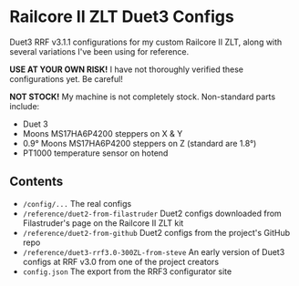 # Railcore II ZLT Duet3 Configs

Duet3 RRF v3.1.1 configurations for my custom Railcore II ZLT, along with 
several variations I've been using for reference.

**USE AT YOUR OWN RISK!** I have not thoroughly verified these configurations yet. Be careful!

**NOT STOCK!** My machine is not completely stock. Non-standard parts include:
* Duet 3
* Moons MS17HA6P4200 steppers on X & Y
* 0.9° Moons MS17HA6P4200 steppers on Z (standard are 1.8°)
* PT1000 temperature sensor on hotend

## Contents

* `/config/...` The real configs
* `/reference/duet2-from-filastruder` Duet2 configs downloaded from Filastruder's page on the Railcore II ZLT kit
* `/reference/duet2-from-github` Duet2 configs from the project's GitHub repo
* `/reference/duet3-rrf3.0-300ZL-from-steve` An early version of Duet3 configs at RRF v3.0 from one of the project creators
* `config.json` The export from the RRF3 configurator site
